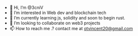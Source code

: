 - 👋 Hi, I’m @3cniV
- 👀 I’m interested in Web dev and blockchain tech
- 🌱 I’m currently learning js, solidity and soon to begin rust.
- 💞️ I’m looking to collaborate on web3 projects 
- 📫 How to reach me .? contact me at otvincent20@gmail.com

<!---
3cniV/3cniV is a ✨ special ✨ repository because its `README.md` (this file) appears on your GitHub profile.
You can click the Preview link to take a look at your changes.
--->
